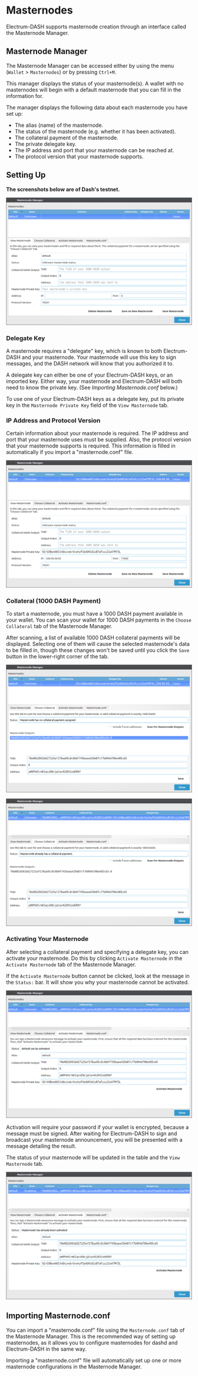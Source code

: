 # Masternodes

Electrum-DASH supports masternode creation through an interface called the Masternode Manager.

## Masternode Manager

The Masternode Manager can be accessed either by using the menu (`Wallet` > `Masternodes`) or
by pressing `Ctrl+M`.

This manager displays the status of your masternode(s). A wallet with no masternodes will begin
with a default masternode that you can fill in the information for.

The manager displays the following data about each masternode you have set up:

- The alias (name) of the masternode.
- The status of the masternode (e.g. whether it has been activated).
- The collateral payment of the masternode.
- The private delegate key.
- The IP address and port that your masternode can be reached at.
- The protocol version that your masternode supports.

## Setting Up

**The screenshots below are of Dash's testnet.**

![Masternode Manager with the default masternode entry.](./mn-default-masternode.png "Default Masternode Entry")

### Delegate Key

A masternode requires a "delegate" key, which is known to both Electrum-DASH and your masternode.
Your masternode will use this key to sign messages, and the DASH network will know that you authorized
it to.

A delegate key can either be one of your Electrum-DASH keys, or an imported key. Either way, your masternode
and Electrum-DASH will both need to know the private key. (See *Importing Masternode.conf* below.)

To use one of your Electrum-DASH keys as a delegate key, put its private key in the `Masternode Private Key`
field of the `View Masternode` tab.

### IP Address and Protocol Version

Certain information about your masternode is required. The IP address and port that your masternode uses
must be supplied. Also, the protocol version that your masternode supports is required. This information is filled
in automatically if you import a "masternode.conf" file.

![Masternode Manager with the delegate key, IP address, and protocol version filled in.](./mn-delegate-and-ip.png "Delegate Key, IP Address, and Protocol Version")

### Collateral (1000 DASH Payment)

To start a masternode, you must have a 1000 DASH payment available in your wallet.
You can scan your wallet for 1000 DASH payments in the `Choose Collateral` tab of the Masternode
Manager.

After scanning, a list of available 1000 DASH collateral payments will be displayed. Selecting one
of them will cause the selected masternode's data to be filled in, though these changes won't be saved
until you click the `Save` button in the lower-right corner of the tab.

![Choosing the masternode's collateral payment.](./mn-scanned-for-collateral.png "After Scanning for Valid Collateral Payments")

![After saving the masternode's collateral payment.](./mn-saved-collateral.png "After Saving the Collateral Payment")

### Activating Your Masternode

After selecting a collateral payment and specifying a delegate key, you can activate your masternode.
Do this by clicking `Activate Masternode` in the `Activate Masternode` tab of the Masternode Manager.

If the `Activate Masternode` button cannot be clicked, look at the message in the `Status:` bar. It
will show you why your masternode cannot be activated.

![Activation tab of the Masternode Manager.](./mn-activate-tab.png "The Activate Masternode Tab")

Activation will require your password if your wallet is encrypted, because a message must be signed. After
waiting for Electrum-DASH to sign and broadcast your masternode announcement, you will be presented with
a message detailing the result.

The status of your masternode will be updated in the table and the `View Masternode` tab.

![After activating a masternode.](./mn-activate-tab-done.png "After Activating a Masternode")

## Importing Masternode.conf

You can import a "masternode.conf" file using the `Masternode.conf` tab of the Masternode Manager.
This is the recommended way of setting up masternodes, as it allows you to configure masternodes for
dashd and Electrum-DASH in the same way.

Importing a "masternode.conf" file will automatically set up one or more masternode configurations in
the Masternode Manager.

